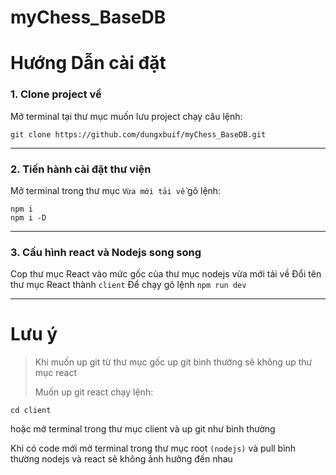 # myChess_BaseDB
# Hướng Dẫn cài đặt

### **1. Clone project về**

Mở terminal tại thư mục muốn lưu project chạy câu lệnh:

```
git clone https://github.com/dungxbuif/myChess_BaseDB.git
```

---

### **2. Tiến hành cài đặt thư viện**

Mở terminal trong thư mục `Vừa mới tải về` gõ lệnh:

```
npm i
npm i -D
```

---

### **3. Cấu hình react và Nodejs song song**
Cop thư mục React vào mức gốc của thư mục nodejs vừa mới tải về
Đổi tên thư mục React thành `client`
Để chạy gõ lệnh `npm run dev`

---

# Lưu ý

> Khi muốn up git từ thư mục gốc up git bình thường sẽ không up thư mục react
> 
> Muốn up git react chạy lệnh:

```
cd client
```

hoặc mở terminal trong thư mục client và up git như bình thường

Khi có code mới mở terminal trong thư mục root `(nodejs)` và pull bình thường nodejs và react sẽ không ảnh hưởng đến nhau

